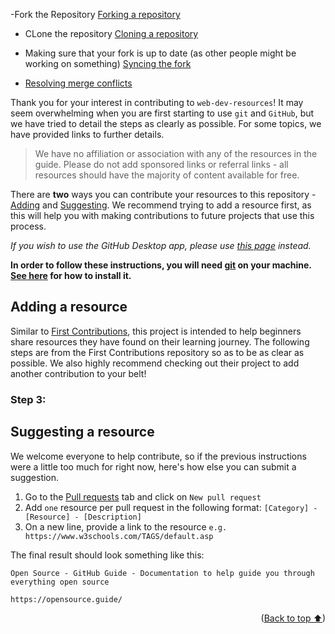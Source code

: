 -Fork the Repository
[Forking a repository](https://docs.github.com/en/get-started/quickstart/fork-a-repo)

- CLone the repository
  [Cloning a repository](https://docs.github.com/en/repositories/creating-and-managing-repositories/cloning-a-repository)

- Making sure that your fork is up to date (as other people might be working on something)
  [Syncing the fork](https://www.freecodecamp.org/news/how-to-sync-your-fork-with-the-original-git-repository/)

- [Resolving merge conflicts](https://www.youtube.com/watch?v=9ZRb01WhuoE&list=PL2HX_yT71umC0SWrtpzaXt0QzwhWyNI4c&index=5)

Thank you for your interest in contributing to `web-dev-resources`! It may seem overwhelming when you are first starting to use `git` and `GitHub`, but we have tried to detail the steps as clearly as possible. For some topics, we have provided links to further details.

> We have no affiliation or association with any of the resources in the guide. Please do not add sponsored links or referral links - all resources should have the majority of content available for free.

There are **two** ways you can contribute your resources to this repository - [Adding](#adding-a-resource) and [Suggesting](#suggesting-a-resource). We recommend trying to add a resource first, as this will help you with making contributions to future projects that use this process.

_If you wish to use the GitHub Desktop app, please use [this page](./docs/github-desktop.md) instead._

**In order to follow these instructions, you will need [git][git-introduction] on your machine. [See here][git-install] for how to install it.**

## Adding a resource

Similar to [First Contributions][first-contributions], this project is intended to help beginners share resources they have found on their learning journey. The following steps are from the First Contributions repository so as to be as clear as possible. We also highly recommend checking out their project to add another contribution to your belt!

### Step 3:

## Suggesting a resource

We welcome everyone to help contribute, so if the previous instructions were a little too much for right now, here's how else you can submit a suggestion.

1. Go to the [Pull requests][pull-requests] tab and click on `New pull request`
2. Add `one` resource per pull request in the following format: `[Category] - [Resource] - [Description]`
3. On a new line, provide a link to the resource `e.g. https://www.w3schools.com/TAGS/default.asp`

The final result should look something like this:

```
Open Source - GitHub Guide - Documentation to help guide you through everything open source

https://opensource.guide/
```

<p align="right">(<a href="#readme-top">Back to top ⬆</a>)</p>

<!-- MARKDOWN LINKS -->

[git-introduction]: https://www.w3schools.com/git/git_intro.asp?remote=github
[git-install]: https://docs.github.com/en/get-started/quickstart/set-up-git
[first-contributions]: https://github.com/firstcontributions/first-contributions
[pull-requests]: https://github.com/notMyFirstCodeo/web-dev-resources/pulls
